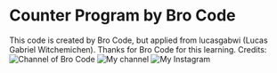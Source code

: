 # Counter Program by Bro Code

This code is created by Bro Code, but applied from lucasgabwi (Lucas Gabriel Witchemichen).
Thanks for Bro Code for this learning. Credits: ![Channel of Bro Code](https://www.youtube.com/@BroCodez)
![My channel](https://www.youtube.com/@DesenvolvedorateoFim)
![My Instagram](https://www.instagram.com/lugab61)